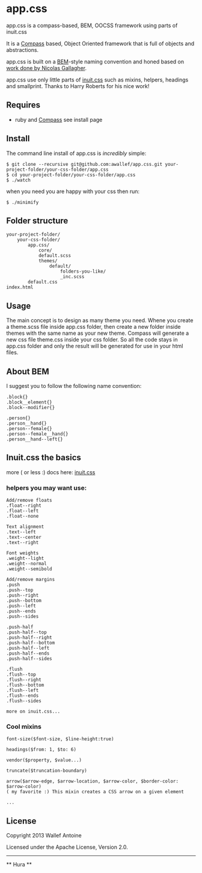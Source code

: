 # app.css

app.css is a compass-based, BEM, OOCSS framework using parts of inuit.css

It is a [Compass](http://www.compass-style.org) based, Object Oriented framework that is full of objects and
abstractions.

app.css is built on a [BEM](http://bem.info/)-style naming convention and
honed based on [work done by Nicolas Gallagher](https://gist.github.com/1309546).

app.css use only little parts of [inuit.css](https://www.github.com/csswizardry/inuit.css)
such as mixins, helpers, headings and smallprint.  Thanks to Harry Roberts for his nice work!

## Requires
- ruby and [Compass](http://www.compass-style.org) see install page

## Install
The command line install of app.css is _incredibly_ simple:

    $ git clone --recursive git@github.com:awallef/app.css.git your-project-folder/your-css-folder/app.css
    $ cd your-project-folder/your-css-folder/app.css
    $ ./watch

when you need you are happy with your css then run:
  
    $ ./minimify

## Folder structure

    your-project-folder/
        your-css-folder/
            app.css/
                core/
                default.scss
                themes/
                    default/
                        folders-you-like/
                        _inc.scss
            default.css
    index.html

## Usage
The main concept is to design as many theme you need.
Whene you create a theme.scss file inside app.css folder, then create a new folder
inside themes with the same name as your new theme. Compass will generate a new css
file theme.css inside your css folder. So all the code stays in app.css folder and only
the result will be generated for use in your html files.

## About BEM
I suggest you to follow the following name convention:
    
    .block{}
    .block__element{}
    .block--modifier{}
    
    .person{}
    .person__hand{}
    .person--female{}
    .person--female__hand{}
    .person__hand--left{}

## Inuit.css the basics
more ( or less :) docs here: [inuit.css](https://www.github.com/csswizardry/inuit.css)

### helpers you may want use:
    
    Add/remove floats
    .float--right 
    .float--left
    .float--none
    
    Text alignment
    .text--left
    .text--center
    .text--right

    Font weights
    .weight--light
    .weight--normal
    .weight--semibold
    
    Add/remove margins
    .push
    .push--top
    .push--right
    .push--bottom
    .push--left
    .push--ends
    .push--sides
    
    .push-half
    .push-half--top
    .push-half--right
    .push-half--bottom
    .push-half--left
    .push-half--ends
    .push-half--sides

    .flush
    .flush--top
    .flush--right
    .flush--bottom
    .flush--left
    .flush--ends
    .flush--sides
    
    more on inuit.css...
    
### Cool mixins

    font-size($font-size, $line-height:true)
    
    headings($from: 1, $to: 6)
    
    vendor($property, $value...)
    
    truncate($truncation-boundary)
    
    arrow($arrow-edge, $arrow-location, $arrow-color, $border-color: $arrow-color)
    ( my favorite :) This mixin creates a CSS arrow on a given element
    
    ...
    
## License

Copyright 2013 Wallef Antoine

Licensed under the Apache License, Version 2.0.

---

** Hura **   
    
